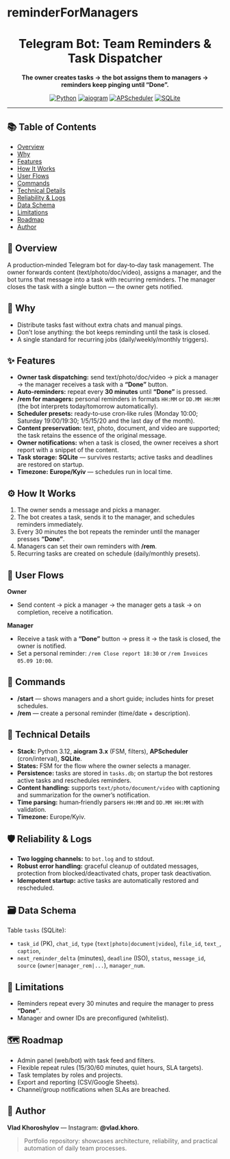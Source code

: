 # reminderForManagers

<div align="center">
  <h1>Telegram Bot: Team Reminders & Task Dispatcher</h1>
  <p><strong>The owner creates tasks → the bot assigns them to managers → reminders keep pinging until “Done”.</strong></p>
  <p>
    <a href="#"><img alt="Python" src="https://img.shields.io/badge/Python-3.12-3776AB?logo=python&logoColor=white"></a>
    <a href="#"><img alt="aiogram" src="https://img.shields.io/badge/aiogram-3.x-2C2D72"></a>
    <a href="#"><img alt="APScheduler" src="https://img.shields.io/badge/Scheduler-APScheduler-1E90FF"></a>
    <a href="#"><img alt="SQLite" src="https://img.shields.io/badge/Storage-SQLite-003B57?logo=sqlite&logoColor=white"></a>
  </p>
</div>

---

## 📚 Table of Contents

- [Overview](#about)
- [Why](#why)
- [Features](#features)
- [How It Works](#how)
- [User Flows](#flows)
- [Commands](#commands)
- [Technical Details](#tech)
- [Reliability & Logs](#reliability)
- [Data Schema](#schema)
- [Limitations](#limits)
- [Roadmap](#roadmap)
- [Author](#author)

## 🧭 Overview <a id="about"></a>

A production‑minded Telegram bot for day‑to‑day task management. The owner forwards content (text/photo/doc/video), assigns a manager, and the bot turns that message into a task with recurring reminders. The manager closes the task with a single button — the owner gets notified.

## 🎯 Why <a id="why"></a>

- Distribute tasks fast without extra chats and manual pings.
- Don’t lose anything: the bot keeps reminding until the task is closed.
- A single standard for recurring jobs (daily/weekly/monthly triggers).

## ✨ Features <a id="features"></a>

- **Owner task dispatching:** send text/photo/doc/video → pick a manager → the manager receives a task with a **“Done”** button.
- **Auto‑reminders:** repeat every **30 minutes** until **“Done”** is pressed.
- **/rem for managers:** personal reminders in formats `HH:MM` or `DD.MM HH:MM` (the bot interprets today/tomorrow automatically).
- **Scheduler presets:** ready‑to‑use cron‑like rules (Monday 10:00; Saturday 19:00/19:30; 1/5/15/20 and the last day of the month).
- **Content preservation:** text, photo, document, and video are supported; the task retains the essence of the original message.
- **Owner notifications:** when a task is closed, the owner receives a short report with a snippet of the content.
- **Task storage:** **SQLite** — survives restarts; active tasks and deadlines are restored on startup.
- **Timezone:** **Europe/Kyiv** — schedules run in local time.

## ⚙️ How It Works <a id="how"></a>

1. The owner sends a message and picks a manager.
2. The bot creates a task, sends it to the manager, and schedules reminders immediately.
3. Every 30 minutes the bot repeats the reminder until the manager presses **“Done”**.
4. Managers can set their own reminders with **/rem**.
5. Recurring tasks are created on schedule (daily/monthly presets).

## 🧭 User Flows <a id="flows"></a>

**Owner**

- Send content → pick a manager → the manager gets a task → on completion, receive a notification.

**Manager**

- Receive a task with a **“Done”** button → press it → the task is closed, the owner is notified.
- Set a personal reminder: `/rem Close report 18:30` or `/rem Invoices 05.09 10:00`.

## 💬 Commands <a id="commands"></a>

- **/start** — shows managers and a short guide; includes hints for preset schedules.
- **/rem** — create a personal reminder (time/date + description).

## 🧱 Technical Details <a id="tech"></a>

- **Stack:** Python 3.12, **aiogram 3.x** (FSM, filters), **APScheduler** (cron/interval), **SQLite**.
- **States:** FSM for the flow where the owner selects a manager.
- **Persistence:** tasks are stored in `tasks.db`; on startup the bot restores active tasks and reschedules reminders.
- **Content handling:** supports `text/photo/document/video` with captioning and summarization for the owner’s notification.
- **Time parsing:** human‑friendly parsers `HH:MM` and `DD.MM HH:MM` with validation.
- **Timezone:** Europe/Kyiv.

## 🛡️ Reliability & Logs <a id="reliability"></a>

- **Two logging channels:** to `bot.log` and to stdout.
- **Robust error handling:** graceful cleanup of outdated messages, protection from blocked/deactivated chats, proper task deactivation.
- **Idempotent startup:** active tasks are automatically restored and rescheduled.

## 🗃️ Data Schema <a id="schema"></a>

Table `tasks` (SQLite):

- `task_id` (PK), `chat_id`, `type` (`text|photo|document|video`), `file_id`, `text_`, `caption`,
- `next_reminder_delta` (minutes), `deadline` (ISO), `status`, `message_id`, `source` (`owner|manager_rem|...`), `manager_num`.

## 🚧 Limitations <a id="limits"></a>

- Reminders repeat every 30 minutes and require the manager to press **“Done”**.
- Manager and owner IDs are preconfigured (whitelist).

## 🗺️ Roadmap <a id="roadmap"></a>

- Admin panel (web/bot) with task feed and filters.
- Flexible repeat rules (15/30/60 minutes, quiet hours, SLA targets).
- Task templates by roles and projects.
- Export and reporting (CSV/Google Sheets).
- Channel/group notifications when SLAs are breached.

## 👤 Author <a id="author"></a>

**Vlad Khoroshylov** — Instagram: **@vlad.khoro**.

> Portfolio repository: showcases architecture, reliability, and practical automation of daily team processes.
